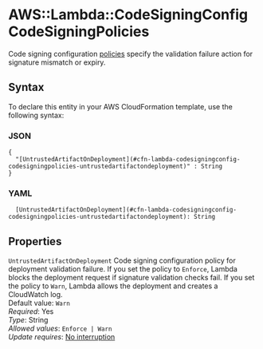 # AWS::Lambda::CodeSigningConfig CodeSigningPolicies<a name="aws-properties-lambda-codesigningconfig-codesigningpolicies"></a>

Code signing configuration [policies](https://docs.aws.amazon.com/lambda/latest/dg/configuration-codesigning.html#config-codesigning-policies) specify the validation failure action for signature mismatch or expiry\.

## Syntax<a name="aws-properties-lambda-codesigningconfig-codesigningpolicies-syntax"></a>

To declare this entity in your AWS CloudFormation template, use the following syntax:

### JSON<a name="aws-properties-lambda-codesigningconfig-codesigningpolicies-syntax.json"></a>

```
{
  "[UntrustedArtifactOnDeployment](#cfn-lambda-codesigningconfig-codesigningpolicies-untrustedartifactondeployment)" : String
}
```

### YAML<a name="aws-properties-lambda-codesigningconfig-codesigningpolicies-syntax.yaml"></a>

```
  [UntrustedArtifactOnDeployment](#cfn-lambda-codesigningconfig-codesigningpolicies-untrustedartifactondeployment): String
```

## Properties<a name="aws-properties-lambda-codesigningconfig-codesigningpolicies-properties"></a>

`UntrustedArtifactOnDeployment` <a name="cfn-lambda-codesigningconfig-codesigningpolicies-untrustedartifactondeployment"></a>
Code signing configuration policy for deployment validation failure\. If you set the policy to `Enforce`, Lambda blocks the deployment request if signature validation checks fail\. If you set the policy to `Warn`, Lambda allows the deployment and creates a CloudWatch log\.  
Default value: `Warn`  
_Required_: Yes  
_Type_: String  
_Allowed values_: `Enforce | Warn`  
_Update requires_: [No interruption](https://docs.aws.amazon.com/AWSCloudFormation/latest/UserGuide/using-cfn-updating-stacks-update-behaviors.html#update-no-interrupt)
